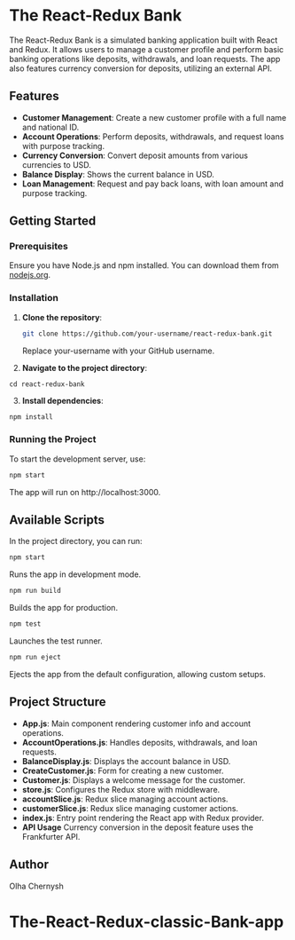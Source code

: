 # The React-Redux Bank

The React-Redux Bank is a simulated banking application built with React and Redux. It allows users to manage a customer profile and perform basic banking operations like deposits, withdrawals, and loan requests. The app also features currency conversion for deposits, utilizing an external API.

## Features

- **Customer Management**: Create a new customer profile with a full name and national ID.
- **Account Operations**: Perform deposits, withdrawals, and request loans with purpose tracking.
- **Currency Conversion**: Convert deposit amounts from various currencies to USD.
- **Balance Display**: Shows the current balance in USD.
- **Loan Management**: Request and pay back loans, with loan amount and purpose tracking.

## Getting Started

### Prerequisites

Ensure you have Node.js and npm installed. You can download them from [nodejs.org](https://nodejs.org/).

### Installation

1. **Clone the repository**:

   ```bash
   git clone https://github.com/your-username/react-redux-bank.git
   ```

   Replace your-username with your GitHub username.

2. **Navigate to the project directory**:

`cd react-redux-bank`

3. **Install dependencies**:

```bash
npm install
```

### Running the Project

To start the development server, use:

```bash
npm start
```

The app will run on http://localhost:3000.

## Available Scripts

In the project directory, you can run:

```bash
npm start
```

Runs the app in development mode.

```bash
npm run build
```

Builds the app for production.

```bash
npm test
```

Launches the test runner.

```bash
npm run eject
```

Ejects the app from the default configuration, allowing custom setups.

## Project Structure

- **App.js**: Main component rendering customer info and account operations.
- **AccountOperations.js**: Handles deposits, withdrawals, and loan requests.
- **BalanceDisplay.js**: Displays the account balance in USD.
- **CreateCustomer.js**: Form for creating a new customer.
- **Customer.js**: Displays a welcome message for the customer.
- **store.js**: Configures the Redux store with middleware.
- **accountSlice.js**: Redux slice managing account actions.
- **customerSlice.js**: Redux slice managing customer actions.
- **index.js**: Entry point rendering the React app with Redux provider.
- **API Usage**
  Currency conversion in the deposit feature uses the Frankfurter API.

## Author

Olha Chernysh

# The-React-Redux-classic-Bank-app
